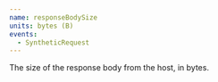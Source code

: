 ```yaml
---
name: responseBodySize
units: bytes (B)
events:
  - SyntheticRequest
---
```


The size of the response body from the host, in bytes.